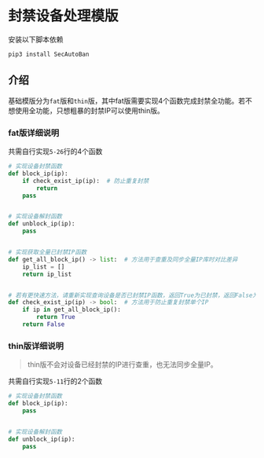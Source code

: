 # 封禁设备处理模版

安装以下脚本依赖

```shell
pip3 install SecAutoBan
```

## 介绍

基础模版分为`fat`版和`thin`版，其中fat版需要实现4个函数完成封禁全功能。若不想使用全功能，只想粗暴的封禁IP可以使用thin版。

### fat版详细说明

共需自行实现`5-26`行的4个函数

```python
# 实现设备封禁函数
def block_ip(ip):
    if check_exist_ip(ip):  # 防止重复封禁
        return
    pass


# 实现设备解封函数
def unblock_ip(ip):
    pass


# 实现获取全量已封禁IP函数
def get_all_block_ip() -> list:  # 方法用于查重及同步全量IP库时对比差异
    ip_list = []
    return ip_list


# 若有更快速方法，请重新实现查询设备是否已封禁IP函数，返回True为已封禁，返回False为未封禁
def check_exist_ip(ip) -> bool:  # 方法用于防止重复封禁单个IP
    if ip in get_all_block_ip():
        return True
    return False
```

### thin版详细说明

> thin版不会对设备已经封禁的IP进行查重，也无法同步全量IP。

共需自行实现`5-11`行的2个函数

```python
# 实现设备封禁函数
def block_ip(ip):
    pass


# 实现设备解封函数
def unblock_ip(ip):
    pass
```
